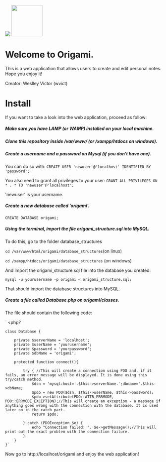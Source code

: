 <img src="https://i.ibb.co/BsVHQtg/Captura-de-tela-de-2019-07-12-11-23-46.png">
<img src="https://image.flaticon.com/icons/svg/1902/1902455.svg" width="100px">

# Welcome to Origami.
This is a web application that allows users to create and edit personal notes. Hope you enjoy it!

Creator: Weslley Victor (wvict)

# Install
If you want to take a look into the web application, proceed as follow:

##### Make sure you have LAMP (or WAMP) installed on your local machine.
##### Clone this repository inside /var/www/ (or /xampp/htdocs on windows).
##### Create a username and a password on Mysql (if you don't have one).

You can do so with: 
`CREATE USER 'newuser'@'localhost' IDENTIFIED BY 'password';`


You also need to grant all privileges to your user:
`GRANT ALL PRIVILEGES ON * . * TO 'newuser'@'localhost';`

'newuser' is your username.

##### Create a new database called 'origami'.

`CREATE DATABASE origami;`

##### Using the terminal, import the file origami_structure.sql into MySQL.
To do this, go to the folder database_structures

`cd /var/www/html/origami/database_structures`(on linux)

`cd /xampp/htdocs/origami/database_structures` (on windows)

And import the origami_structure.sql file into the database you created:

`mysql -u yourusername -p origami < origami_structure.sql;`

That should import the database structures into MySQL.

##### Create a file called Database.php on origami/classes.
The file should contain the following code:

` <php?

	class Database {

		private $serverName = 'localhost';
		private $userName = 'yourusername';
		private $password = 'yourpassword';
		private $dbName = 'origami';

		protected function connect(){

			try { //This will create a connection using PDO and, if it fails, an error message will be displayed. It is done using this try/catch method.
				$dsn = 'mysql:host='.$this->serverName.';dbname='.$this->dbName;
				$pdo = new PDO($dsn, $this->userName, $this->password);
				$pdo->setAttribute(PDO::ATTR_ERRMODE, PDO::ERRMODE_EXCEPTION);//This will create an exception - a message if anything goes wrong with the connection with the database. It is used later on in the catch part. 
				return $pdo;
				
			} catch (PDOException $e) {
				echo "Connection failed: ". $e->getMessage();//This will print out the exact problem with the connection failure.
			}
		}
	}` 
  
Now go to http://localhost/origami and enjoy the web application!


